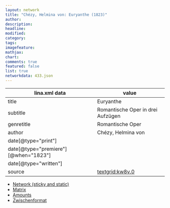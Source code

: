 ```yaml
---
layout: network
title: "Chézy, Helmina von: Euryanthe (1823)"
author:
description:
headline:
modified:
category:
tags:
imagefeature: 
mathjax: 
chart: 
comments: true
featured: false
list: true
networkdata: 433.json
---
```

lina.xml data  | value
------------- | -------------
title|Euryanthe
subtitle|Romantische Oper in drei Aufzügen
genretitle|Romantische Oper
author|Chézy, Helmina von
date[@type="print"]|
date[@type="premiere"][@when="1823"]|
date[@type="written"]|
source|[textgrid:kw8v.0](https://textgridlab.org/1.0/tgcrud-public/rest/textgrid:kw8v.0/data)



* [Network (sticky and static)](/linas/network433)
* [Matrix](/linas/matrix433)
* [Amounts](/linas/amount433)
* [Zwischenformat](/linas/lina433 )
